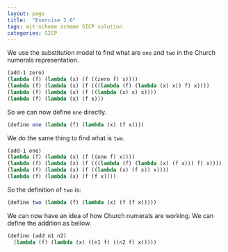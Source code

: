 ```yaml
---
layout: page
title:  "Exercise 2.6"
tags: mit-scheme scheme SICP solution
categories: SICP
---
```

We use the substitution model to find what are `one` and `two` in the Church numerals representation.
```scheme
(add-1 zero)
(lambda (f) (lambda (x) (f ((zero f) x))))
(lambda (f) (lambda (x) (f (((lambda (f) (lambda (x) x)) f) x))))
(lambda (f) (lambda (x) (f ((lambda (x) x) x))))
(lambda (f) (lambda (x) (f x)))
```
So we can now define `one` directly.
```scheme
(define one (lambda (f) (lambda (x) (f x))))
```
We do the same thing to find what is `two`.
```scheme
(add-1 one)
(lambda (f) (lambda (x) (f ((one f) x))))
(lambda (f) (lambda (x) (f (((lambda (f) (lambda (x) (f x))) f) x))))
(lambda (f) (lambda (x) (f ((lambda (x) (f x)) x))))
(lambda (f) (lambda (x) (f (f x))))
```
So the definition of `two` is:
```scheme
(define two (lambda (f) (lambda (x) (f (f x)))))
```
We can now have an idea of how Church numerals are working.
We can define the addition as bellow.

```scheme
(define (add n1 n2)
  (lambda (f) (lambda (x) ((n1 f) ((n2 f) x)))))
```
